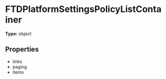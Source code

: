 # FTDPlatformSettingsPolicyListContainer


**Type:** object

## Properties
* links
* paging
* items
